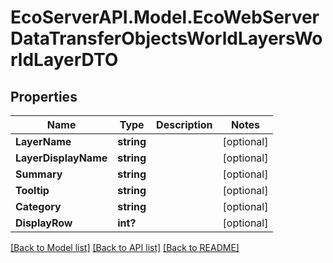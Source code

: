 # EcoServerAPI.Model.EcoWebServerDataTransferObjectsWorldLayersWorldLayerDTO
## Properties

Name | Type | Description | Notes
------------ | ------------- | ------------- | -------------
**LayerName** | **string** |  | [optional] 
**LayerDisplayName** | **string** |  | [optional] 
**Summary** | **string** |  | [optional] 
**Tooltip** | **string** |  | [optional] 
**Category** | **string** |  | [optional] 
**DisplayRow** | **int?** |  | [optional] 

[[Back to Model list]](../README.md#documentation-for-models) [[Back to API list]](../README.md#documentation-for-api-endpoints) [[Back to README]](../README.md)

